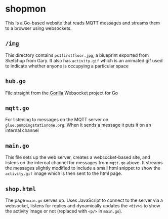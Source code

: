 # shopmon
This is a Go-based website that reads MQTT messages and streams them to a browser using websockets.

## `/img`
This directory contains `ps1firstfloor.jpg`, a blueprint exported from Sketchup from Gary. It also has `activity.gif` which is an animated gif used to indicate whether anyone is occupying a particular space

## `hub.go`
File straight from the [Gorilla](https://github.com/gorilla/websocket) Websocket project for Go

## `mqtt.go`
For listening to messages on the MQTT server on `glue.pumpingstationone.org`. When it sends a message it puts it on an internal channel 

## `main.go`
This file sets up the web server, creates a websocket-based site, and listens on the internal channel for messages from `mqtt.go` above. It streams the messages slightly modified to include a small html snippet to show the `activity.gif` image which is then sent to the html page.

## `shop.html`
The page `main.go` serves up. Uses JavaScript to connect to the server via a websocket, listens for replies and dynamically updates the `<div>`s to show the activity image or not (replaced with `<p/>` in `main.go`).